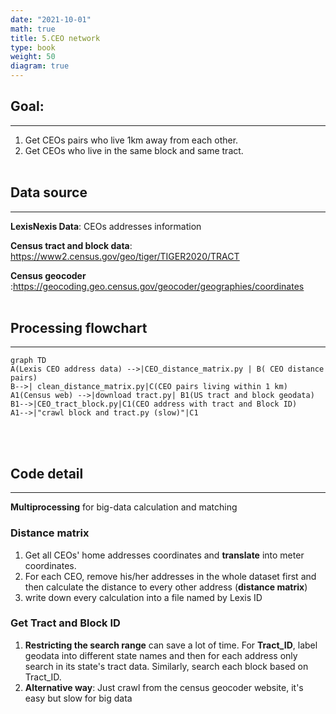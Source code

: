 ```yaml
---
date: "2021-10-01"
math: true
title: 5.CEO network
type: book
weight: 50
diagram: true
---
```


## Goal:
---
1.  Get CEOs pairs who live 1km away from each other.
2.  Get CEOs who live in the same block and same tract.
<br/><br/>

## Data source
---
**LexisNexis Data**: CEOs addresses information

**Census tract and block data**: <u>https://www2.census.gov/geo/tiger/TIGER2020/TRACT</u>

**Census geocoder** :<u>https://geocoding.geo.census.gov/geocoder/geographies/coordinates</u>
<br/><br/>

## Processing flowchart
---
```mermaid
graph TD
A(Lexis CEO address data) -->|CEO_distance_matrix.py | B( CEO distance pairs)
B-->| clean_distance_matrix.py|C(CEO pairs living within 1 km)
A1(Census web) -->|download tract.py| B1(US tract and block geodata)
B1-->|CEO_tract_block.py|C1(CEO address with tract and Block ID)
A1-->|"crawl block and tract.py (slow)"|C1
```
<br/><br/>


## Code detail
---
**Multiprocessing** for big-data calculation and matching
### Distance matrix
1.  Get all CEOs' home addresses coordinates and **translate** into meter coordinates.
2.  For each CEO, remove his/her addresses in the whole dataset first and then calculate the distance to every other address (**distance matrix**)
3. write down every calculation into a file named by Lexis ID

### Get Tract and Block ID
1.  **Restricting the search range** can save a lot of time. For **Tract_ID**, label geodata into different state names and then for each address only search in its state's tract data.  Similarly, search each block based on Tract_ID.
2. **Alternative way**: Just crawl from the census geocoder website, it's easy but slow for big data
